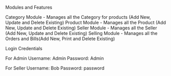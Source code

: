Modules and Features

Category Module - Manages all the Category for products (Add New, Update and Delete Existing)
Product Module - Manages all the Product (Add New, Update and Delete Existing)
Seller Module - Manages all the Seller (Add New, Update and Delete Existing)
Selling Module - Manages all the Orders and Bills(Add New, Print and Delete Existing)

Login Credentials

For Admin
Username: Admin Password: Admin

For Seller
Username: Bob Password: password
